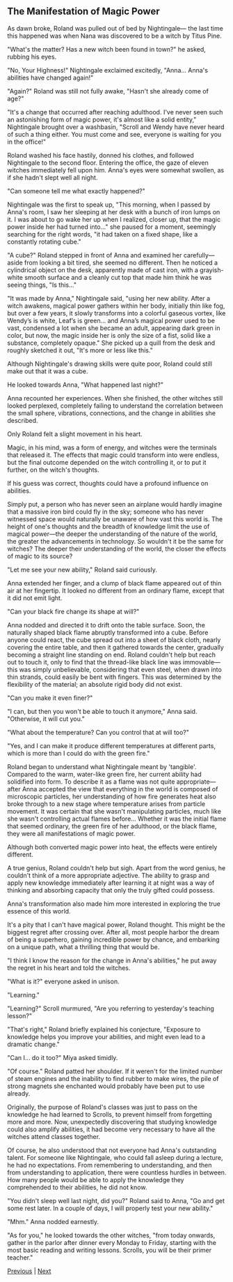 ## The Manifestation of Magic Power
As dawn broke, Roland was pulled out of bed by Nightingale— the last time this happened was when Nana was discovered to be a witch by Titus Pine.

"What's the matter? Has a new witch been found in town?" he asked, rubbing his eyes.

"No, Your Highness!" Nightingale exclaimed excitedly, "Anna... Anna's abilities have changed again!"

"Again?" Roland was still not fully awake, "Hasn't she already come of age?"

"It's a change that occurred after reaching adulthood. I've never seen such an astonishing form of magic power, it's almost like a solid entity," Nightingale brought over a washbasin, "Scroll and Wendy have never heard of such a thing either. You must come and see, everyone is waiting for you in the office!"

Roland washed his face hastily, donned his clothes, and followed Nightingale to the second floor. Entering the office, the gaze of eleven witches immediately fell upon him. Anna's eyes were somewhat swollen, as if she hadn't slept well all night.

"Can someone tell me what exactly happened?"

Nightingale was the first to speak up, "This morning, when I passed by Anna's room, I saw her sleeping at her desk with a bunch of iron lumps on it. I was about to go wake her up when I realized, closer up, that the magic power inside her had turned into..." she paused for a moment, seemingly searching for the right words, "it had taken on a fixed shape, like a constantly rotating cube."

"A cube?" Roland stepped in front of Anna and examined her carefully—aside from looking a bit tired, she seemed no different. Then he noticed a cylindrical object on the desk, apparently made of cast iron, with a grayish-white smooth surface and a cleanly cut top that made him think he was seeing things, "Is this…"



"It was made by Anna," Nightingale said, "using her new ability. After a witch awakens, magical power gathers within her body, initially thin like fog, but over a few years, it slowly transforms into a colorful gaseous vortex, like Wendy’s is white, Leaf’s is green... and Anna’s magical power used to be vast, condensed a lot when she became an adult, appearing dark green in color, but now, the magic inside her is only the size of a fist, solid like a substance, completely opaque." She picked up a quill from the desk and roughly sketched it out, "It's more or less like this."



Although Nightingale's drawing skills were quite poor, Roland could still make out that it was a cube.



He looked towards Anna, "What happened last night?"



Anna recounted her experiences. When she finished, the other witches still looked perplexed, completely failing to understand the correlation between the small sphere, vibrations, connections, and the change in abilities she described.



Only Roland felt a slight movement in his heart.



Magic, in his mind, was a form of energy, and witches were the terminals that released it. The effects that magic could transform into were endless, but the final outcome depended on the witch controlling it, or to put it further, on the witch's thoughts.



If his guess was correct, thoughts could have a profound influence on abilities.



Simply put, a person who has never seen an airplane would hardly imagine that a massive iron bird could fly in the sky; someone who has never witnessed space would naturally be unaware of how vast this world is. The height of one's thoughts and the breadth of knowledge limit the use of magical power—the deeper the understanding of the nature of the world, the greater the advancements in technology. So wouldn't it be the same for witches? The deeper their understanding of the world, the closer the effects of magic to its source?



"Let me see your new ability," Roland said curiously.



Anna extended her finger, and a clump of black flame appeared out of thin air at her fingertip. It looked no different from an ordinary flame, except that it did not emit light.



"Can your black fire change its shape at will?"



Anna nodded and directed it to drift onto the table surface. Soon, the naturally shaped black flame abruptly transformed into a cube. Before anyone could react, the cube spread out into a sheet of black cloth, nearly covering the entire table, and then it gathered towards the center, gradually becoming a straight line standing on end. Roland couldn't help but reach out to touch it, only to find that the thread-like black line was immovable—this was simply unbelievable, considering that even steel, when drawn into thin strands, could easily be bent with fingers. This was determined by the flexibility of the material; an absolute rigid body did not exist.



"Can you make it even finer?"



"I can, but then you won't be able to touch it anymore," Anna said. "Otherwise, it will cut you."



"What about the temperature? Can you control that at will too?"



"Yes, and I can make it produce different temperatures at different parts, which is more than I could do with the green fire."



Roland began to understand what Nightingale meant by 'tangible'. Compared to the warm, water-like green fire, her current ability had solidified into form. To describe it as a flame was not quite appropriate—after Anna accepted the view that everything in the world is composed of microscopic particles, her understanding of how fire generates heat also broke through to a new stage where temperature arises from particle movement. It was certain that she wasn't manipulating particles, much like she wasn't controlling actual flames before... Whether it was the initial flame that seemed ordinary, the green fire of her adulthood, or the black flame, they were all manifestations of magic power.



Although both converted magic power into heat, the effects were entirely different.



A true genius, Roland couldn't help but sigh. Apart from the word genius, he couldn't think of a more appropriate adjective. The ability to grasp and apply new knowledge immediately after learning it at night was a way of thinking and absorbing capacity that only the truly gifted could possess.



Anna's transformation also made him more interested in exploring the true essence of this world.



It's a pity that I can't have magical power, Roland thought. This might be the biggest regret after crossing over. After all, most people harbor the dream of being a superhero, gaining incredible power by chance, and embarking on a unique path, what a thrilling thing that would be.



"I think I know the reason for the change in Anna's abilities," he put away the regret in his heart and told the witches.



"What is it?" everyone asked in unison.



"Learning."



"Learning?" Scroll murmured, "Are you referring to yesterday's teaching lesson?"



"That's right," Roland briefly explained his conjecture, "Exposure to knowledge helps you improve your abilities, and might even lead to a dramatic change."



"Can I... do it too?" Miya asked timidly.



"Of course." Roland patted her shoulder. If it weren't for the limited number of steam engines and the inability to find rubber to make wires, the pile of strong magnets she enchanted would probably have been put to use already.

Originally, the purpose of Roland's classes was just to pass on the knowledge he had learned to Scrolls, to prevent himself from forgetting more and more. Now, unexpectedly discovering that studying knowledge could also amplify abilities, it had become very necessary to have all the witches attend classes together.

Of course, he also understood that not everyone had Anna's outstanding talent. For someone like Nightingale, who could fall asleep during a lecture, he had no expectations. From remembering to understanding, and then from understanding to application, there were countless hurdles in between. How many people would be able to apply the knowledge they comprehended to their abilities, he did not know.

"You didn't sleep well last night, did you?" Roland said to Anna, "Go and get some rest later. In a couple of days, I will properly test your new ability."

"Mhm." Anna nodded earnestly.

"As for you," he looked towards the other witches, "from today onwards, gather in the parlor after dinner every Monday to Friday, starting with the most basic reading and writing lessons. Scrolls, you will be their primer teacher."





[Previous](CH0130.md) | [Next](CH0132.md)
